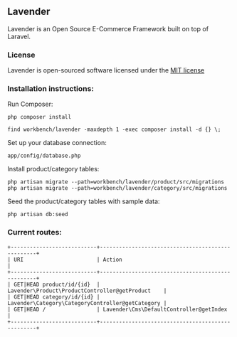 ## Lavender

Lavender is an Open Source E-Commerce Framework built on top of Laravel.

### License

Lavender is open-sourced software licensed under the [MIT license](http://opensource.org/licenses/MIT)

### Installation instructions:

Run Composer:

    php composer install

    find workbench/lavender -maxdepth 1 -exec composer install -d {} \;

Set up your database connection:

    app/config/database.php

Install product/category tables:

    php artisan migrate --path=workbench/lavender/product/src/migrations
    php artisan migrate --path=workbench/lavender/category/src/migrations

Seed the product/category tables with sample data:

    php artisan db:seed


### Current routes:

    +---------------------------+--------------------------------------------------+
    | URI                       | Action                                           |
    +---------------------------+--------------------------------------------------+
    | GET|HEAD product/id/{id}  | Lavender\Product\ProductController@getProduct    |
    | GET|HEAD category/id/{id} | Lavender\Category\CategoryController@getCategory |
    | GET|HEAD /                | Lavender\Cms\DefaultController@getIndex          |
    +---------------------------+--------------------------------------------------+